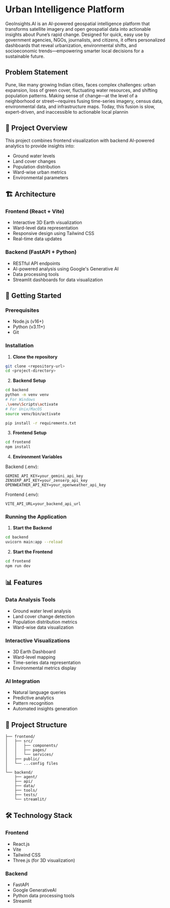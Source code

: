 # Urban Intelligence Platform

GeoInsights.AI is an AI-powered geospatial intelligence platform that transforms satellite imagery and open geospatial data into actionable insights about Pune’s rapid change. Designed for quick, easy use by government agencies, NGOs, journalists, and citizens, it offers personalized dashboards that reveal urbanization, environmental shifts, and socioeconomic trends—empowering smarter local decisions for a sustainable future.

## Problem Statement
Pune, like many growing Indian cities, faces complex challenges: urban expansion, loss of green cover, fluctuating water resources, and shifting population patterns. Making sense of change—at the level of a neighborhood or street—requires fusing time-series imagery, census data, environmental data, and infrastructure maps. Today, this fusion is slow, expert-driven, and inaccessible to actionable local plannin

## 🌟 Project Overview

This project combines frontend visualization with backend AI-powered analytics to provide insights into:
- Ground water levels
- Land cover changes
- Population distribution
- Ward-wise urban metrics
- Environmental parameters

## 🏗️ Architecture

### Frontend (React + Vite)
- Interactive 3D Earth visualization
- Ward-level data representation
- Responsive design using Tailwind CSS
- Real-time data updates

### Backend (FastAPI + Python)
- RESTful API endpoints
- AI-powered analysis using Google's Generative AI
- Data processing tools
- Streamlit dashboards for data visualization

## 🚀 Getting Started

### Prerequisites
- Node.js (v16+)
- Python (v3.11+)
- Git

### Installation

1. **Clone the repository**
```bash
git clone <repository-url>
cd <project-directory>
```

2. **Backend Setup**
```bash
cd backend
python -m venv venv
# For Windows
.\venv\Scripts\activate
# For Unix/MacOS
source venv/bin/activate

pip install -r requirements.txt
```

3. **Frontend Setup**
```bash
cd frontend
npm install
```

4. **Environment Variables**

Backend (.env):
```env
GEMINI_API_KEY=your_gemini_api_key
ZENSERP_API_KEY=your_zenserp_api_key
OPENWEATHER_API_KEY=your_openweather_api_key
```

Frontend (.env):
```env
VITE_API_URL=your_backend_api_url
```

### Running the Application

1. **Start the Backend**
```bash
cd backend
uvicorn main:app --reload
```

2. **Start the Frontend**
```bash
cd frontend
npm run dev
```

## 📊 Features

### Data Analysis Tools
- Ground water level analysis
- Land cover change detection
- Population distribution metrics
- Ward-wise data visualization

### Interactive Visualizations
- 3D Earth Dashboard
- Ward-level mapping
- Time-series data representation
- Environmental metrics display

### AI Integration
- Natural language queries
- Predictive analytics
- Pattern recognition
- Automated insights generation

## 📁 Project Structure

```
├── frontend/
│   ├── src/
│   │   ├── components/
│   │   ├── pages/
│   │   └── services/
│   ├── public/
│   └── ...config files
│
└── backend/
    ├── agent/
    ├── api/
    ├── data/
    ├── tools/
    ├── tests/
    └── streamlit/
```

## 🛠️ Technology Stack

### Frontend
- React.js
- Vite
- Tailwind CSS
- Three.js (for 3D visualization)

### Backend
- FastAPI
- Google GenerativeAI
- Python data processing tools
- Streamlit
